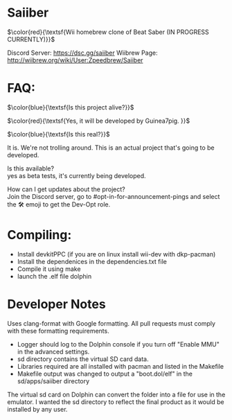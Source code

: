 
# Saiiber
$\color{red}{\textsf{Wii homebrew clone of Beat Saber (IN PROGRESS CURRENTLY)}}$	

Discord Server: https://dsc.gg/saiiber
Wiibrew Page: http://wiibrew.org/wiki/User:Zpeedbrew/Saiiber

# FAQ:

$\color{blue}{\textsf{Is this project alive?}}$	

$\color{red}{\textsf{Yes, it will be developed by Guinea7pig.
}}$	


$\color{blue}{\textsf{Is this real?}}$

It is. We're not trolling around. This is an actual project that's going to be developed.

Is this available?<br>
yes as beta tests, it's currently being developed.

How can I get updates about the project?<br>
Join the Discord server, go to #opt-in-for-announcement-pings and select the 🛠️ emoji to get the Dev-Opt role.

# Compiling:

- Install devkitPPC (if you are on linux install wii-dev with dkp-pacman)
- Install the dependenices in the dependencies.txt file
- Compile it using make
- launch the .elf file dolphin

# Developer Notes
Uses clang-format with Google formatting. All pull requests must comply with these formatting requirements. 

- Logger should log to the Dolphin console if you turn off "Enable MMU" in the advanced settings.
- sd directory contains the virtual SD card data.
- Libraries required are all installed with pacman and listed in the Makefile
- Makefile output was changed to output a "boot.dol/elf" in the sd/apps/saiiber directory

The virtual sd card on Dolphin can convert the folder into a file for use in the emulator. I wanted the sd directory to reflect the final product as it would be installed by any user.
```
